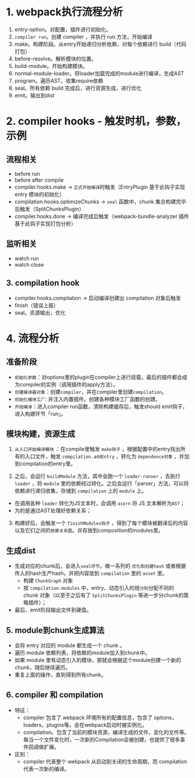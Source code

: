 # 1. webpack执行流程分析

1. entry-option。对配置，插件进行初始化。
2. `compiler run`。创建 compiler ，并执行 run 方法，开始编译
3. make。构建阶段。从entry开始递归分析依赖，对每个依赖进行 build（代码打包）
  1. before-resolve。解析模块的位置。
  2. build-module。开始构建模块。
  3. normal-module-loader。将loader加载完成的module进行编译，生成AST
7. program。遍历AST，收集require依赖
8. seal。所有依赖 build 完成后，进行资源生成，进行优化
9. emit。输出到dist

# 2. compiler hooks - 触发时机，参数，示例
## 流程相关
- before run
- before after compile
- compiler.hooks.make -> `正式开始编译`时触发（EntryPlugin 基于此钩子实现 entry 模块的初始化）
- compilation.hooks.optimizeChunks -> `seal` 函数中，chunk 集合构建完毕后触发（SplitChunksPlugin）
- compiler.hooks.done -> 编译完成后触发（webpack-bundle-analyzer 插件基于此钩子实现打包分析）

## 监听相关
- watch run
- watch close

## 3. compilation hook
- compiler.hooks.compilation -> 启动编译创建出 compilation 对象后触发
- finish（错误上报）
- seal。资源输出，优化

# 4. 流程分析
## 准备阶段
- `初始化参数`：对options里的plugin在compiler上进行挂载，最后的插件都会成为compiler的实例（调用插件的apply方法）。
- `创建编译器对象`：创建`compiler`，并在compiler里创建`compilation`。
- `初始化模块工厂`: 并注入内置插件。创建各种模块工厂函数的创建。
- `开始编译`：进入compiler run函数，清除构建缓存后，触发should emit钩子，进入构建环节「run」。

## 模块构建，资源生成

1. `从入口开始编译模块` ：在compile里触发 `make钩子` ，根据配置中的entry找出所有的入口文件，触发 `compilation.addEntry` ，转化为 `dependence对象` ，并加到compilation的entry里。

2. 之后，会运行 `buildModule` 方法，其中会跑一个 `loader-runner` ，去执行 `loader` ，将 `module` 里的依赖经过转化。之后会运行「parser」方法，可以将依赖进行递归收集，存储到 `compilation` 上的 `module` 上。
  - 在调用各种 `loader` 转化为JS文本时，会调用 `acorn` 将 JS 文本解析为`AST`；
  - 为的是通过AST处理好依赖关系；

3. 构建好后，会触发一个 `finishModules钩子` ，得到了每个模块被翻译后的内容以及它们之间的`依赖关系图`。并存放到composition的modules里。

## 生成dist

- 生成对应的chunk后，会进入`seal环节`。做一系列的 `优化和创建hash` 或者根据传入的hash生产hash，并把内容放到 `compilation` 里的 `asset` 里。
  - 构建 `ChunkGraph` 对象
  - 按 `compilation.modules` 中，entry、动态引入的规`分别`分配不同的 chunk 对象（以至于之后有了 `SplitChunksPlugin` 等进一步分chunk的策略插件）；
- 最后，emit阶段输出文件到硬盘。

## 5. module到chunk生成算法
- 会将 entry 对应的 module 都生成一个 chunk 。
- 遍历 module 依赖列表，将依赖的module加入到chunk中。
- 如果 module 里有动态引入的模块，那就会根据这个module创建一个新的chunk，随后继续遍历。
- 重复上面的操作，直到得到所有chunk。

## 6. compiler 和 compilation
- 特征：
  - compiler 包含了 webpack 环境所有的配置信息，包含了 options，loaders，plugins等。会在webpack启动时被实例化。
  - compilation。包含了当前的模块资源，编译生成的文件，变化的文件等。每当一个文件变化时，一次新的Compilation会被创建，也提供了很多事件回调做扩展。
- 区别：
  - compiler 代表整个 webpack 从启动到关闭的生命周期，而 compilation 代表一次新的编译。